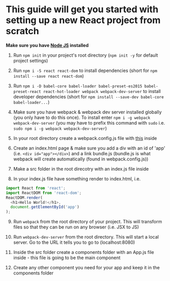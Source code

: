 # This guide will get you started with setting up a new React project from scratch

**Make sure you have [Node JS](https://nodejs.org/en/) installed**

1. Run `npm init` in your project's root directory (`npm init -y` for default project settings)

2. Run `npm i -S react react-dom` to install dependencies (short for `npm install --save react react-dom`)

3. Run `npm i -D babel-core babel-loader babel-preset-es2015 babel-preset-react react-hot-loader webpack webpack-dev-server` to install developer dependencies (short for `npm install --save-dev babel-core babel-loader...`)

4. Make sure you have webpack & webpack dev server installed globally (you only have to do this once). To install enter `npm i -g webpack webpack-dev-server` (you may have to prefix this command with `sudo` i.e. `sudo npm i -g webpack webpack-dev-server`)

5. In your root directory create a webpack.config.js file with [this](https://github.com/BeachCodersAcademy/CodeWave/blob/master/notes/webpack.config.js) inside

6. Create an index.html page & make sure you add a div with an id of 'app' (i.e. `<div id="app"></div>`) and a link bundle.js (bundle.js is what webpack will create automatically (found in webpack.config.js))

7. Make a src folder in the root direcotry with an index.js file inside

8. In your index.js file have something render to index.html, i.e. 

```javascript
import React from 'react';
import ReactDOM from 'react-dom';
ReactDOM.render(
  <h1>Hello World!</h1>, 
  document.getElementById('app')
);
```

9. Run `webpack` from the root directory of your project. This will transform files so that they can be run on any browser (i.e. JSX to JS)

10. Run `webpack-dev-server` from the root directory. This will start a local server. Go to the URL it tells you to go to (localhost:8080)

11. Inside the src folder create a components folder with an App.js file inside - this file is going to be the main component

12. Create any other component you need for your app and keep it in the components folder

